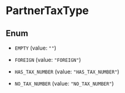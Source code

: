 

# PartnerTaxType

## Enum


* `EMPTY` (value: `""`)

* `FOREIGN` (value: `"FOREIGN"`)

* `HAS_TAX_NUMBER` (value: `"HAS_TAX_NUMBER"`)

* `NO_TAX_NUMBER` (value: `"NO_TAX_NUMBER"`)



